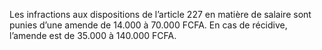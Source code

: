 Les infractions aux dispositions de l’article 227 en matière de salaire sont punies d’une amende de 14.000 à 70.000 FCFA.
En cas de récidive, l’amende est de 35.000 à 140.000 FCFA.